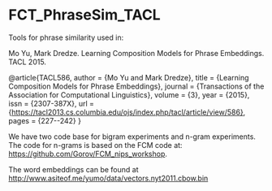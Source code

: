 # FCT_PhraseSim_TACL
Tools for phrase similarity used in:

Mo Yu, Mark Dredze. Learning Composition Models for Phrase Embeddings. TACL 2015.

@article{TACL586,
        author = {Mo Yu and Mark Dredze},
        title = {Learning Composition Models for Phrase Embeddings},
        journal = {Transactions of the Association for Computational Linguistics},
        volume = {3},
        year = {2015},
        issn = {2307-387X},
        url =
{https://tacl2013.cs.columbia.edu/ojs/index.php/tacl/article/view/586},
        pages = {227--242}
}

We have two code base for bigram experiments and n-gram experiments. The code for n-grams is based on the FCM code at: https://github.com/Gorov/FCM_nips_workshop.

The word embeddings can be found at http://www.asiteof.me/yumo/data/vectors.nyt2011.cbow.bin
